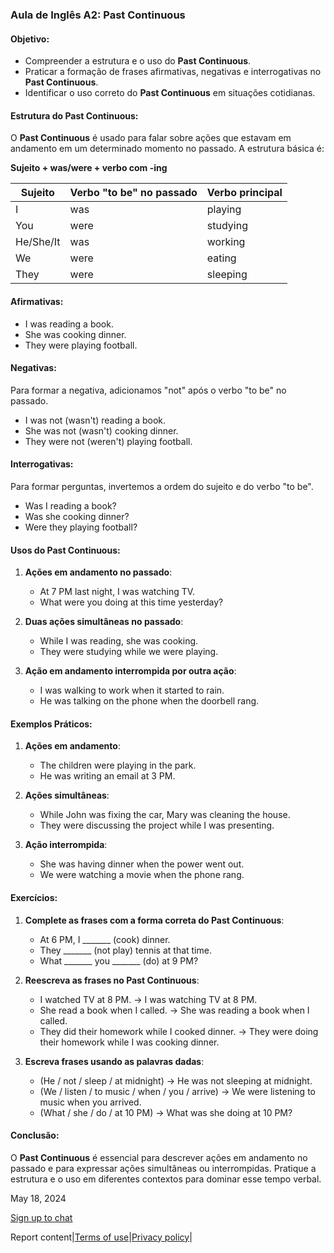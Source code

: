 ### Aula de Inglês A2: Past Continuous

#### Objetivo:

- Compreender a estrutura e o uso do **Past Continuous**.
- Praticar a formação de frases afirmativas, negativas e interrogativas no **Past Continuous**.
- Identificar o uso correto do **Past Continuous** em situações cotidianas.

#### Estrutura do Past Continuous:

O **Past Continuous** é usado para falar sobre ações que estavam em andamento em um determinado momento no passado. A estrutura básica é:

**Sujeito + was/were + verbo com -ing**

| Sujeito   | Verbo "to be" no passado | Verbo principal |
| --------- | ------------------------ | --------------- |
| I         | was                      | playing         |
| You       | were                     | studying        |
| He/She/It | was                      | working         |
| We        | were                     | eating          |
| They      | were                     | sleeping        |

#### Afirmativas:

- I was reading a book.
- She was cooking dinner.
- They were playing football.

#### Negativas:

Para formar a negativa, adicionamos "not" após o verbo "to be" no passado.

- I was not (wasn't) reading a book.
- She was not (wasn't) cooking dinner.
- They were not (weren't) playing football.

#### Interrogativas:

Para formar perguntas, invertemos a ordem do sujeito e do verbo "to be".

- Was I reading a book?
- Was she cooking dinner?
- Were they playing football?

#### Usos do Past Continuous:

1. **Ações em andamento no passado**:
   
   - At 7 PM last night, I was watching TV.
   - What were you doing at this time yesterday?

2. **Duas ações simultâneas no passado**:
   
   - While I was reading, she was cooking.
   - They were studying while we were playing.

3. **Ação em andamento interrompida por outra ação**:
   
   - I was walking to work when it started to rain.
   - He was talking on the phone when the doorbell rang.

#### Exemplos Práticos:

1. **Ações em andamento**:
   
   - The children were playing in the park.
   - He was writing an email at 3 PM.

2. **Ações simultâneas**:
   
   - While John was fixing the car, Mary was cleaning the house.
   - They were discussing the project while I was presenting.

3. **Ação interrompida**:
   
   - She was having dinner when the power went out.
   - We were watching a movie when the phone rang.

#### Exercícios:

1. **Complete as frases com a forma correta do Past Continuous**:
   
   - At 6 PM, I _______ (cook) dinner.
   - They _______ (not play) tennis at that time.
   - What _______ you _______ (do) at 9 PM?

2. **Reescreva as frases no Past Continuous**:
   
   - I watched TV at 8 PM. → I was watching TV at 8 PM.
   - She read a book when I called. → She was reading a book when I called.
   - They did their homework while I cooked dinner. → They were doing their homework while I was cooking dinner.

3. **Escreva frases usando as palavras dadas**:
   
   - (He / not / sleep / at midnight) → He was not sleeping at midnight.
   - (We / listen / to music / when / you / arrive) → We were listening to music when you arrived.
   - (What / she / do / at 10 PM) → What was she doing at 10 PM?

#### Conclusão:

O **Past Continuous** é essencial para descrever ações em andamento no passado e para expressar ações simultâneas ou interrompidas. Pratique a estrutura e o uso em diferentes contextos para dominar esse tempo verbal.

May 18, 2024

[Sign up to chat](https://chatgpt.com/)

Report content|[Terms of use](https://openai.com/policies/terms-of-use)|[Privacy policy](https://openai.com/policies/privacy-policy)|
